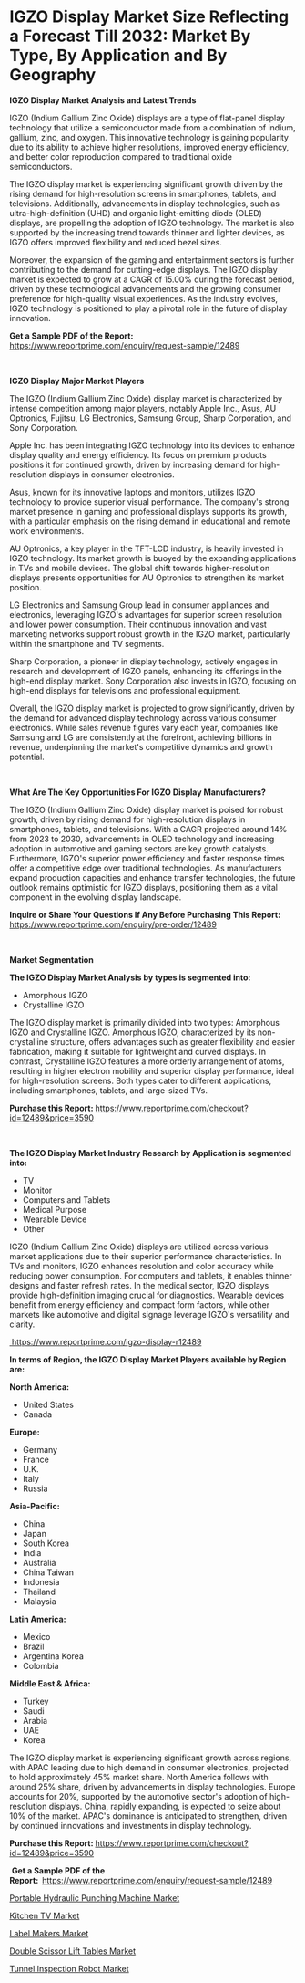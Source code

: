 <p><h1>IGZO Display Market Size Reflecting a Forecast Till 2032: Market By Type, By Application and By Geography</h1></p><p><strong>IGZO Display Market Analysis and Latest Trends</strong></p>
<p><p>IGZO (Indium Gallium Zinc Oxide) displays are a type of flat-panel display technology that utilize a semiconductor made from a combination of indium, gallium, zinc, and oxygen. This innovative technology is gaining popularity due to its ability to achieve higher resolutions, improved energy efficiency, and better color reproduction compared to traditional oxide semiconductors.</p><p>The IGZO display market is experiencing significant growth driven by the rising demand for high-resolution screens in smartphones, tablets, and televisions. Additionally, advancements in display technologies, such as ultra-high-definition (UHD) and organic light-emitting diode (OLED) displays, are propelling the adoption of IGZO technology. The market is also supported by the increasing trend towards thinner and lighter devices, as IGZO offers improved flexibility and reduced bezel sizes.</p><p>Moreover, the expansion of the gaming and entertainment sectors is further contributing to the demand for cutting-edge displays. The IGZO display market is expected to grow at a CAGR of 15.00% during the forecast period, driven by these technological advancements and the growing consumer preference for high-quality visual experiences. As the industry evolves, IGZO technology is positioned to play a pivotal role in the future of display innovation.</p></p>
<p><strong>Get a Sample PDF of the Report:&nbsp;</strong> <a href="https://www.reportprime.com/enquiry/request-sample/12489?utm_campaign=1896&utm_medium=2&utm_source=Github&utm_content=ia&utm_term=18032025&utm_id=igzo-display">https://www.reportprime.com/enquiry/request-sample/12489</a></p>
<p>&nbsp;</p>
<p><strong>IGZO Display Major Market Players</strong></p>
<p><p>The IGZO (Indium Gallium Zinc Oxide) display market is characterized by intense competition among major players, notably Apple Inc., Asus, AU Optronics, Fujitsu, LG Electronics, Samsung Group, Sharp Corporation, and Sony Corporation. </p><p>Apple Inc. has been integrating IGZO technology into its devices to enhance display quality and energy efficiency. Its focus on premium products positions it for continued growth, driven by increasing demand for high-resolution displays in consumer electronics.</p><p>Asus, known for its innovative laptops and monitors, utilizes IGZO technology to provide superior visual performance. The company's strong market presence in gaming and professional displays supports its growth, with a particular emphasis on the rising demand in educational and remote work environments.</p><p>AU Optronics, a key player in the TFT-LCD industry, is heavily invested in IGZO technology. Its market growth is buoyed by the expanding applications in TVs and mobile devices. The global shift towards higher-resolution displays presents opportunities for AU Optronics to strengthen its market position.</p><p>LG Electronics and Samsung Group lead in consumer appliances and electronics, leveraging IGZO's advantages for superior screen resolution and lower power consumption. Their continuous innovation and vast marketing networks support robust growth in the IGZO market, particularly within the smartphone and TV segments.</p><p>Sharp Corporation, a pioneer in display technology, actively engages in research and development of IGZO panels, enhancing its offerings in the high-end display market. Sony Corporation also invests in IGZO, focusing on high-end displays for televisions and professional equipment.</p><p>Overall, the IGZO display market is projected to grow significantly, driven by the demand for advanced display technology across various consumer electronics. While sales revenue figures vary each year, companies like Samsung and LG are consistently at the forefront, achieving billions in revenue, underpinning the market's competitive dynamics and growth potential.</p></p>
<p>&nbsp;</p>
<p><strong>What Are The Key Opportunities For IGZO Display Manufacturers?</strong></p>
<p><p>The IGZO (Indium Gallium Zinc Oxide) display market is poised for robust growth, driven by rising demand for high-resolution displays in smartphones, tablets, and televisions. With a CAGR projected around 14% from 2023 to 2030, advancements in OLED technology and increasing adoption in automotive and gaming sectors are key growth catalysts. Furthermore, IGZO's superior power efficiency and faster response times offer a competitive edge over traditional technologies. As manufacturers expand production capacities and enhance transfer technologies, the future outlook remains optimistic for IGZO displays, positioning them as a vital component in the evolving display landscape.</p></p>
<p><strong>Inquire or Share Your Questions If Any Before Purchasing This Report:</strong> <a href="https://www.reportprime.com/enquiry/pre-order/12489?utm_campaign=1896&utm_medium=2&utm_source=Github&utm_content=ia&utm_term=18032025&utm_id=igzo-display">https://www.reportprime.com/enquiry/pre-order/12489</a></p>
<p>&nbsp;</p>
<p><strong>Market Segmentation</strong></p>
<p><strong>The IGZO Display Market Analysis by types is segmented into:</strong></p>
<p><ul><li>Amorphous IGZO</li><li>Crystalline IGZO</li></ul></p>
<p><p>The IGZO display market is primarily divided into two types: Amorphous IGZO and Crystalline IGZO. Amorphous IGZO, characterized by its non-crystalline structure, offers advantages such as greater flexibility and easier fabrication, making it suitable for lightweight and curved displays. In contrast, Crystalline IGZO features a more orderly arrangement of atoms, resulting in higher electron mobility and superior display performance, ideal for high-resolution screens. Both types cater to different applications, including smartphones, tablets, and large-sized TVs.</p></p>
<p><strong>Purchase this Report:&nbsp;</strong><a href="https://www.reportprime.com/checkout?id=12489&price=3590&utm_campaign=1896&utm_medium=2&utm_source=Github&utm_content=ia&utm_term=18032025&utm_id=igzo-display">https://www.reportprime.com/checkout?id=12489&price=3590</a></p>
<p>&nbsp;</p>
<p><strong>The IGZO Display Market Industry Research by Application is segmented into:</strong></p>
<p><ul><li>TV</li><li>Monitor</li><li>Computers and Tablets</li><li>Medical Purpose</li><li>Wearable Device</li><li>Other</li></ul></p>
<p><p>IGZO (Indium Gallium Zinc Oxide) displays are utilized across various market applications due to their superior performance characteristics. In TVs and monitors, IGZO enhances resolution and color accuracy while reducing power consumption. For computers and tablets, it enables thinner designs and faster refresh rates. In the medical sector, IGZO displays provide high-definition imaging crucial for diagnostics. Wearable devices benefit from energy efficiency and compact form factors, while other markets like automotive and digital signage leverage IGZO's versatility and clarity.</p></p>
<p><a href="https://www.reportprime.com/igzo-display-r12489?utm_campaign=1896&utm_medium=2&utm_source=Github&utm_content=ia&utm_term=18032025&utm_id=igzo-display">&nbsp;https://www.reportprime.com/igzo-display-r12489</a></p>
<p><strong>In terms of Region, the IGZO Display Market Players available by Region are:</strong></p>
<p>
    <p> <strong> North America: </strong>
        <ul>
            <li>United States</li>
            <li>Canada</li>
        </ul>
        </p> 
    <p> <strong> Europe: </strong>
        <ul>
            <li>Germany</li>
            <li>France</li>
            <li>U.K.</li>
            <li>Italy</li>
            <li>Russia</li>
        </ul>
        </p> 
    <p> <strong> Asia-Pacific: </strong>
        <ul>
            <li>China</li>
            <li>Japan</li>
            <li>South Korea</li>
            <li>India</li>
            <li>Australia</li>
            <li>China Taiwan</li>
            <li>Indonesia</li>
            <li>Thailand</li>
            <li>Malaysia</li>
        </ul>
        </p> 
    <p> <strong> Latin America: </strong>
        <ul>
            <li>Mexico</li>
            <li>Brazil</li>
            <li>Argentina Korea</li>
            <li>Colombia</li>
        </ul>
        </p> 
    <p> <strong> Middle East & Africa: </strong>
        <ul>
            <li>Turkey</li>
            <li>Saudi</li>
            <li>Arabia</li>
            <li>UAE</li>
            <li>Korea</li>
        </ul>
    </p>
    </p>
<p><p>The IGZO display market is experiencing significant growth across regions, with APAC leading due to high demand in consumer electronics, projected to hold approximately 45% market share. North America follows with around 25% share, driven by advancements in display technologies. Europe accounts for 20%, supported by the automotive sector's adoption of high-resolution displays. China, rapidly expanding, is expected to seize about 10% of the market. APAC's dominance is anticipated to strengthen, driven by continued innovations and investments in display technology.</p></p>
<p><strong>Purchase this Report: </strong><a href="https://www.reportprime.com/checkout?id=12489&price=3590&utm_campaign=1896&utm_medium=2&utm_source=Github&utm_content=ia&utm_term=18032025&utm_id=igzo-display">https://www.reportprime.com/checkout?id=12489&price=3590</a></p>
<p>&nbsp;<strong>Get a Sample PDF of the Report:&nbsp;&nbsp;</strong><a href="https://www.reportprime.com/enquiry/request-sample/12489?utm_campaign=1896&utm_medium=2&utm_source=Github&utm_content=ia&utm_term=18032025&utm_id=igzo-display">https://www.reportprime.com/enquiry/request-sample/12489</a></p>
<p><strong></strong></p>
<p><p><a href="https://www.linkedin.com/pulse/revenue-market-trends-portable-hydraulic-punching-machine-projected-3umsc?utm_campaign=1896&utm_medium=2&utm_source=Github&utm_content=ia&utm_term=18032025&utm_id=igzo-display">Portable Hydraulic Punching Machine Market</a></p><p><a href="https://github.com/lamlebienz7j/Market-Research-Report-List-1/blob/main/kitchen-tv-market.md?utm_campaign=1896&utm_medium=2&utm_source=Github&utm_content=ia&utm_term=18032025&utm_id=igzo-display">Kitchen TV Market</a></p><p><a href="https://github.com/haajipauget/Market-Research-Report-List-1/blob/main/label-makers-market.md?utm_campaign=1896&utm_medium=2&utm_source=Github&utm_content=ia&utm_term=18032025&utm_id=igzo-display">Label Makers Market</a></p><p><a href="https://www.linkedin.com/pulse/double-scissor-lift-tables-industry-forecast-report-key-demographics-8jonc?utm_campaign=1896&utm_medium=2&utm_source=Github&utm_content=ia&utm_term=18032025&utm_id=igzo-display">Double Scissor Lift Tables Market</a></p><p><a href="https://www.linkedin.com/pulse/tunnel-inspection-robot-market-challenges-forecasts-development-wpn1c?utm_campaign=1896&utm_medium=2&utm_source=Github&utm_content=ia&utm_term=18032025&utm_id=igzo-display">Tunnel Inspection Robot Market</a></p></p>